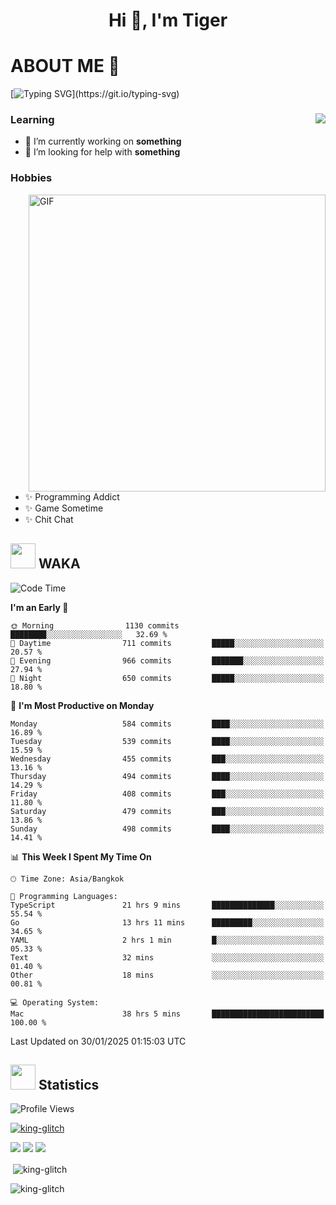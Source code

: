 <h1 align="center">Hi 👋, I'm Tiger</h1>




# ABOUT ME 💬

[![Typing SVG](https://readme-typing-svg.herokuapp.com?color=22F771&vCenter=true&lines=A+perssionate+developer+from+nowhere.)](https://git.io/typing-svg)

<div>
 <img align="right" src="https://spotify-github-profile.vercel.app/api/view?uid=12129734423&cover_image=false&theme=default&bar_color=22d016&bar_color_cover=true" />
 <h3>Learning</h3>
 
 <ul>
  <li>🔭 I’m currently working on <b>something</b></li>
  <li>🤝 I’m looking for help with <b>something</b></li>
 </ul>
 
</div>
<div>
 <h3>Hobbies</h3>
 <img align="right" height="475px"  alt="GIF" src="https://i.pinimg.com/originals/1f/b7/db/1fb7dbee557e5ed509f7517da8a84d58.gif" />
 <ul>
  <li>✨ Programming Addict</li>
  <li>✨ Game Sometime</li>
  <li>✨ Chit Chat</li>
 </ul>
 
</div>



## <img height="40" src="https://raw.githubusercontent.com/innng/innng/master/assets/kyubey.gif"/> WAKA

<!--START_SECTION:waka-->
![Code Time](http://img.shields.io/badge/Code%20Time-3%2C215%20hrs%2040%20mins-blue)

**I'm an Early 🐤** 

```text
🌞 Morning                1130 commits        ████████░░░░░░░░░░░░░░░░░   32.69 % 
🌆 Daytime                711 commits         █████░░░░░░░░░░░░░░░░░░░░   20.57 % 
🌃 Evening                966 commits         ███████░░░░░░░░░░░░░░░░░░   27.94 % 
🌙 Night                  650 commits         █████░░░░░░░░░░░░░░░░░░░░   18.80 % 
```
📅 **I'm Most Productive on Monday** 

```text
Monday                   584 commits         ████░░░░░░░░░░░░░░░░░░░░░   16.89 % 
Tuesday                  539 commits         ████░░░░░░░░░░░░░░░░░░░░░   15.59 % 
Wednesday                455 commits         ███░░░░░░░░░░░░░░░░░░░░░░   13.16 % 
Thursday                 494 commits         ████░░░░░░░░░░░░░░░░░░░░░   14.29 % 
Friday                   408 commits         ███░░░░░░░░░░░░░░░░░░░░░░   11.80 % 
Saturday                 479 commits         ███░░░░░░░░░░░░░░░░░░░░░░   13.86 % 
Sunday                   498 commits         ████░░░░░░░░░░░░░░░░░░░░░   14.41 % 
```


📊 **This Week I Spent My Time On** 

```text
🕑︎ Time Zone: Asia/Bangkok

💬 Programming Languages: 
TypeScript               21 hrs 9 mins       ██████████████░░░░░░░░░░░   55.54 % 
Go                       13 hrs 11 mins      █████████░░░░░░░░░░░░░░░░   34.65 % 
YAML                     2 hrs 1 min         █░░░░░░░░░░░░░░░░░░░░░░░░   05.33 % 
Text                     32 mins             ░░░░░░░░░░░░░░░░░░░░░░░░░   01.40 % 
Other                    18 mins             ░░░░░░░░░░░░░░░░░░░░░░░░░   00.81 % 

💻 Operating System: 
Mac                      38 hrs 5 mins       █████████████████████████   100.00 % 
```


 Last Updated on 30/01/2025 01:15:03 UTC
<!--END_SECTION:waka-->
## <img height="40" src="https://raw.githubusercontent.com/innng/innng/master/assets/kyubey.gif"/> Statistics
![Profile Views](https://komarev.com/ghpvc/?username=king-glitch)  

<p align="left"> 
 <a href="https://github.com/ryo-ma/github-profile-trophy">
  <img src="https://github-profile-trophy.vercel.app/?username=king-glitch&theme=dracula" alt="king-glitch" />
 </a> </p>

![](https://github-profile-summary-cards.vercel.app/api/cards/profile-details?username=king-glitch&theme=dracula)
![](https://github-profile-summary-cards.vercel.app/api/cards/stats?username=king-glitch&theme=dracula) 
![](https://github-profile-summary-cards.vercel.app/api/cards/productive-time?username=king-glitch&theme=dracula)


<p>&nbsp;<img align="center" src="https://github-readme-stats.vercel.app/api?username=king-glitch&theme=dracula" alt="king-glitch" /></p>

<p><img align="center" src="https://github-readme-streak-stats.herokuapp.com/?user=king-glitch&theme=dracula" alt="king-glitch" /></p>
